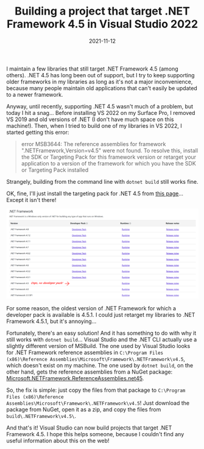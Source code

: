 ﻿---
layout: post
title: "Building a project that target .NET Framework 4.5 in Visual Studio 2022"
date: 2021-11-12
url: /2021/11/12/building-a-project-that-target-net-45-in-visual-studio-2022/
tags:
  - .NET Framework
  - .NET 4.5
  - Visual Studio 2022
  - Reference assemblies
  - build
---

I maintain a few libraries that still target .NET Framework 4.5 (among others). .NET 4.5 has long been out of support, but I try to keep supporting older frameworks in my libraries as long as it's not a major inconvenience, because many people maintain old applications that can't easily be updated to a newer framework.

Anyway, until recently, supporting .NET 4.5 wasn't much of a problem, but today I hit a snag... Before installing VS 2022 on my Surface Pro, I removed VS 2019 and old versions of .NET (I don't have much space on this machine!). Then, when I tried to build one of my libraries in VS 2022, I started getting this error:

> error MSB3644: The reference assemblies for framework ".NETFramework,Version=v4.5" were not found. To resolve this, install the SDK or Targeting Pack for this framework version or retarget your application to a version of the framework for which you have the SDK or Targeting Pack installed

Strangely, building from the command line with `dotnet build` still works fine.

OK, fine, I'll just install the targeting pack for .NET 4.5 from [this page](https://dotnet.microsoft.com/download/visual-studio-sdks)... Except it isn't there!

![No developer pack for .NET Framework 4.5!](net45-no-developer-pack.png)

For some reason, the oldest version of .NET Framework for which a developer pack is available is 4.5.1. I could just retarget my libraries to .NET Framework 4.5.1, but it's annoying...

Fortunately, there's an easy solution! And it has something to do with why it still works with `dotnet build`... Visual Studio and the .NET CLI actually use a slightly different version of MSBuild. The one used by Visual Studio looks for .NET Framework reference assemblies in `C:\Program Files (x86)\Reference Assemblies\Microsoft\Framework\.NETFramework\v4.5`, which doesn't exist on my machine. The one used by `dotnet build`, on the other hand, gets the reference assemblies from a NuGet package: [Microsoft.NETFramework.ReferenceAssemblies.net45](https://www.nuget.org/packages/microsoft.netframework.referenceassemblies.net45).

So, the fix is simple: just copy the files from that package to `C:\Program Files (x86)\Reference Assemblies\Microsoft\Framework\.NETFramework\v4.5`! Just download the package from NuGet, open it as a zip, and copy the files from `build\.NETFramework\v4.5\`.

And that's it! Visual Studio can now build projects that target .NET Framework 4.5. I hope this helps someone, because I couldn't find any useful information about this on the web!